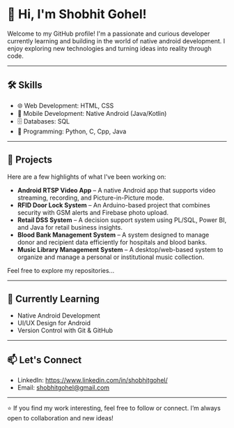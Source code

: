 # 👋 Hi, I'm Shobhit Gohel!

Welcome to my GitHub profile! I'm a passionate and curious developer currently learning and building in the world of native android development. I enjoy exploring new technologies and turning ideas into reality through code.

---

## 🛠️ Skills

- 🌐 Web Development: HTML, CSS
- 📱 Mobile Development: Native Android (Java/Kotlin)
- 🗄️ Databases: SQL
- 🐍 Programming: Python, C, Cpp, Java

---

## 📌 Projects

Here are a few highlights of what I've been working on:

- **Android RTSP Video App** – A native Android app that supports video streaming, recording, and Picture-in-Picture mode.
- **RFID Door Lock System** – An Arduino-based project that combines security with GSM alerts and Firebase photo upload.
- **Retail DSS System** – A decision support system using PL/SQL, Power BI, and Java for retail business insights.
- **Blood Bank Management System** – A system designed to manage donor and recipient data efficiently for hospitals and blood banks.
- **Music Library Management System** – A desktop/web-based system to organize and manage a personal or institutional music collection.


Feel free to explore my repositories...

---

## 🌱 Currently Learning

- Native Android Development
- UI/UX Design for Android  
- Version Control with Git & GitHub  

---

## 📫 Let's Connect

- LinkedIn: https://www.linkedin.com/in/shobhitgohel/
- Email: shobhitgohel@gmail.com

---

⭐ If you find my work interesting, feel free to follow or connect. I’m always open to collaboration and new ideas!

